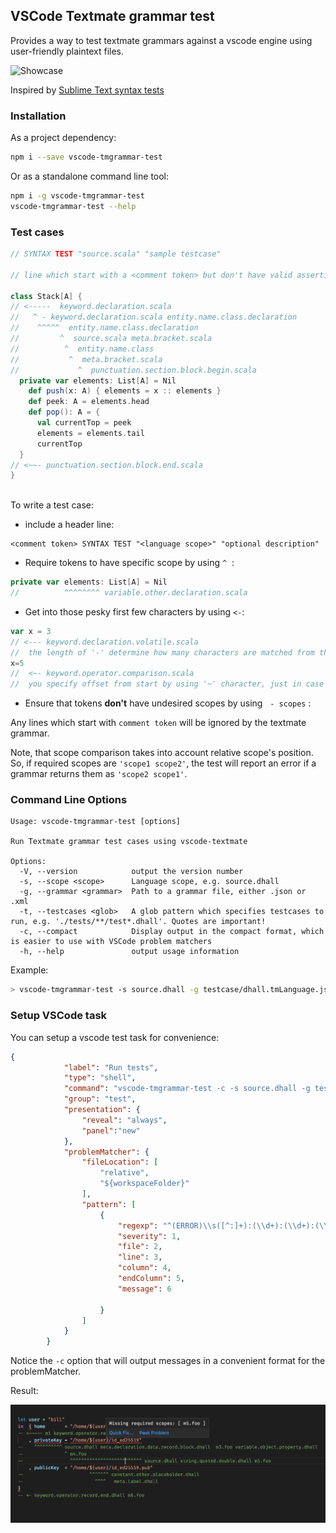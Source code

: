 ## VSCode Textmate grammar test

Provides a way to test textmate grammars against a vscode engine using user-friendly plaintext files.

![Showcase](images/showcase.gif?raw=true "grammar test in action")


Inspired by [Sublime Text syntax tests](https://www.sublimetext.com/docs/3/syntax.html#testing)

### Installation

As a project dependency:

```bash
npm i --save vscode-tmgrammar-test
```

Or as a standalone command line tool:

```bash
npm i -g vscode-tmgrammar-test
vscode-tmgrammar-test --help
```


### Test cases

```scala
// SYNTAX TEST "source.scala" "sample testcase"

// line which start with a <comment token> but don't have valid assertions are ignored

class Stack[A] {
// <-----  keyword.declaration.scala
//   ^ - keyword.declaration.scala entity.name.class.declaration
//    ^^^^^  entity.name.class.declaration 
//         ^  source.scala meta.bracket.scala
//          ^  entity.name.class
//           ^  meta.bracket.scala
//             ^  punctuation.section.block.begin.scala
  private var elements: List[A] = Nil
    def push(x: A) { elements = x :: elements }
    def peek: A = elements.head
    def pop(): A = {
      val currentTop = peek
      elements = elements.tail
      currentTop
  }
// <~~- punctuation.section.block.end.scala
}
  
```

To write a test case:

* include a header line:

```        
<comment token> SYNTAX TEST "<language scope>" "optional description"
```     

* Require tokens to have specific scope by using `^`&nbsp;&nbsp;:

```scala
private var elements: List[A] = Nil
//          ^^^^^^^^ variable.other.declaration.scala
```

* Get into those pesky first few characters by using `<-`:

```scala
var x = 3
// <--- keyword.declaration.volatile.scala
//  the length of '-' determine how many characters are matched from the start of the line
x=5
//  <~- keyword.operator.comparison.scala
//  you specify offset from start by using '~' character, just in case
```

* Ensure that tokens **don't** have undesired scopes by using&nbsp;&nbsp; `- scopes`&nbsp;:

Any lines which start with `comment token` will be ignored by the textmate grammar.


Note, that scope comparison takes into account relative scope's position.
So, if required scopes are `'scope1 scope2'`, the test will report an error if a grammar returns them as `'scope2 scope1'`. 

### Command Line Options
```
Usage: vscode-tmgrammar-test [options]

Run Textmate grammar test cases using vscode-textmate

Options:
  -V, --version            output the version number
  -s, --scope <scope>      Language scope, e.g. source.dhall
  -g, --grammar <grammar>  Path to a grammar file, either .json or .xml
  -t, --testcases <glob>   A glob pattern which specifies testcases to run, e.g. './tests/**/test*.dhall'. Quotes are important!
  -c, --compact            Display output in the compact format, which is easier to use with VSCode problem matchers
  -h, --help               output usage information
```
  
Example:

```bash
> vscode-tmgrammar-test -s source.dhall -g testcase/dhall.tmLanguage.json -t '**/*.dhall'
```

### Setup VSCode task

You can setup a vscode test task for convenience:

```json
{
            "label": "Run tests",
            "type": "shell",
            "command": "vscode-tmgrammar-test -c -s source.dhall -g testcase/dhall.tmLanguage.json -t '**/*.dhall'",
            "group": "test",
            "presentation": {
                "reveal": "always",
                "panel":"new"
            },
            "problemMatcher": {
                "fileLocation": [
                    "relative",
                    "${workspaceFolder}"
                ],
                "pattern": [
                    {
                        "regexp": "^(ERROR)\\s([^:]+):(\\d+):(\\d+):(\\d+)\\s(.*)$",
                        "severity": 1,
                        "file": 2,
                        "line": 3,
                        "column": 4,
                        "endColumn": 5,
                        "message": 6
                        
                    }
                ]
            }
        }
```

Notice the `-c` option that will output messages in a convenient format for the problemMatcher.

Result:

![Error in the editor](images/error.in.editor.png?raw=true "Error in the editor")

